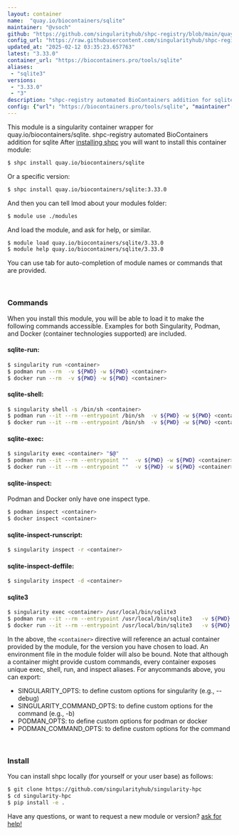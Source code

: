 ```yaml
---
layout: container
name:  "quay.io/biocontainers/sqlite"
maintainer: "@vsoch"
github: "https://github.com/singularityhub/shpc-registry/blob/main/quay.io/biocontainers/sqlite/container.yaml"
config_url: "https://raw.githubusercontent.com/singularityhub/shpc-registry/main/quay.io/biocontainers/sqlite/container.yaml"
updated_at: "2025-02-12 03:35:23.657763"
latest: "3.33.0"
container_url: "https://biocontainers.pro/tools/sqlite"
aliases:
 - "sqlite3"
versions:
 - "3.33.0"
 - "3"
description: "shpc-registry automated BioContainers addition for sqlite"
config: {"url": "https://biocontainers.pro/tools/sqlite", "maintainer": "@vsoch", "description": "shpc-registry automated BioContainers addition for sqlite", "latest": {"3.33.0": "sha256:8d3aba438a721ce57ac824e1b726f5f9b6e2526b82c8dca38b3c2a07b5fb78e8"}, "tags": {"3.33.0": "sha256:8d3aba438a721ce57ac824e1b726f5f9b6e2526b82c8dca38b3c2a07b5fb78e8", "3": "sha256:ffd74d14e51fe543ae7599c86b1411d8cc146c4608f8a1799c1cdfd38f4cf53d"}, "docker": "quay.io/biocontainers/sqlite", "aliases": {"sqlite3": "/usr/local/bin/sqlite3"}}
---
```


This module is a singularity container wrapper for quay.io/biocontainers/sqlite.
shpc-registry automated BioContainers addition for sqlite
After [installing shpc](#install) you will want to install this container module:


```bash
$ shpc install quay.io/biocontainers/sqlite
```

Or a specific version:

```bash
$ shpc install quay.io/biocontainers/sqlite:3.33.0
```

And then you can tell lmod about your modules folder:

```bash
$ module use ./modules
```

And load the module, and ask for help, or similar.

```bash
$ module load quay.io/biocontainers/sqlite/3.33.0
$ module help quay.io/biocontainers/sqlite/3.33.0
```

You can use tab for auto-completion of module names or commands that are provided.

<br>

### Commands

When you install this module, you will be able to load it to make the following commands accessible.
Examples for both Singularity, Podman, and Docker (container technologies supported) are included.

#### sqlite-run:

```bash
$ singularity run <container>
$ podman run --rm  -v ${PWD} -w ${PWD} <container>
$ docker run --rm  -v ${PWD} -w ${PWD} <container>
```

#### sqlite-shell:

```bash
$ singularity shell -s /bin/sh <container>
$ podman run --it --rm --entrypoint /bin/sh  -v ${PWD} -w ${PWD} <container>
$ docker run --it --rm --entrypoint /bin/sh  -v ${PWD} -w ${PWD} <container>
```

#### sqlite-exec:

```bash
$ singularity exec <container> "$@"
$ podman run --it --rm --entrypoint ""  -v ${PWD} -w ${PWD} <container> "$@"
$ docker run --it --rm --entrypoint ""  -v ${PWD} -w ${PWD} <container> "$@"
```

#### sqlite-inspect:

Podman and Docker only have one inspect type.

```bash
$ podman inspect <container>
$ docker inspect <container>
```

#### sqlite-inspect-runscript:

```bash
$ singularity inspect -r <container>
```

#### sqlite-inspect-deffile:

```bash
$ singularity inspect -d <container>
```


#### sqlite3

```bash
$ singularity exec <container> /usr/local/bin/sqlite3
$ podman run --it --rm --entrypoint /usr/local/bin/sqlite3   -v ${PWD} -w ${PWD} <container> -c " $@"
$ docker run --it --rm --entrypoint /usr/local/bin/sqlite3   -v ${PWD} -w ${PWD} <container> -c " $@"
```



In the above, the `<container>` directive will reference an actual container provided
by the module, for the version you have chosen to load. An environment file in the
module folder will also be bound. Note that although a container
might provide custom commands, every container exposes unique exec, shell, run, and
inspect aliases. For anycommands above, you can export:

 - SINGULARITY_OPTS: to define custom options for singularity (e.g., --debug)
 - SINGULARITY_COMMAND_OPTS: to define custom options for the command (e.g., -b)
 - PODMAN_OPTS: to define custom options for podman or docker
 - PODMAN_COMMAND_OPTS: to define custom options for the command

<br>

### Install

You can install shpc locally (for yourself or your user base) as follows:

```bash
$ git clone https://github.com/singularityhub/singularity-hpc
$ cd singularity-hpc
$ pip install -e .
```

Have any questions, or want to request a new module or version? [ask for help!](https://github.com/singularityhub/singularity-hpc/issues)